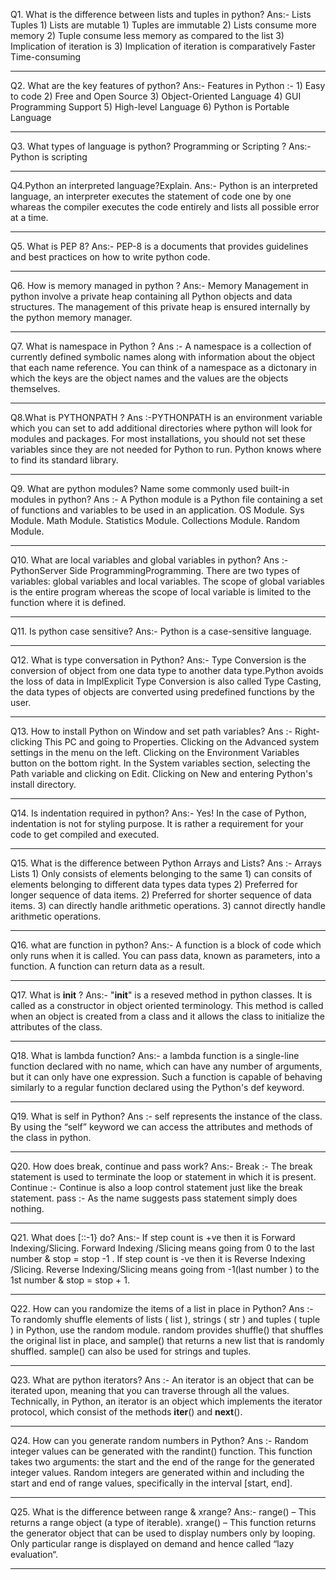 
Q1. What is the difference between lists and tuples in python?
Ans:-        Lists                                        Tuples
      1) Lists are mutable                            1) Tuples are immutable
      2) Lists consume more memory                    2) Tuple consume less memory as compared to the list
      3) Implication of iteration is                  3) Implication of iteration is comparatively Faster
         Time-consuming

-------------------------------------------------------------------

Q2. What are the key features of python?
Ans:- Features in Python :-
     1) Easy to code
     2) Free and Open Source
     3) Object-Oriented Language
     4) GUI Programming Support
     5) High-level Language
     6) Python is Portable Language

------------------------------------------------------------------

Q3. What types of language is python? Programming or Scripting ?
Ans:- Python is scripting

------------------------------------------------------------------

Q4.Python an interpreted language?Explain.
Ans:- Python is an interpreted language, an interpreter executes the statement of code one by one whareas the compiler executes the code entirely and lists all possible error at a time.

------------------------------------------------------------------

Q5. What is PEP 8?
Ans:- PEP-8 is a documents that provides guidelines and best practices on how to write python code.

------------------------------------------------------------------

Q6. How is memory managed in python ?
Ans:- Memory Management in python involve a private heap containing all Python objects and data structures. The management of this private heap is ensured internally by the python memory manager.

-----------------------------------------------------------------

Q7. What is namespace in Python ?
Ans :- A namespace is a collection of currently defined symbolic names along with information about the object that each name reference. You can think of a namespace as a dictonary in which the keys are the object names and the values are the objects themselves.

----------------------------------------------------------------

Q8.What is PYTHONPATH ?
Ans :-PYTHONPATH is an environment variable which you can set to add additional directories where python will look for modules and packages. For most installations, you should not set these variables since they are not needed for Python to run. Python knows where to find its standard library.

----------------------------------------------------------------

Q9. What are python modules? Name some commonly used built-in modules in python?
Ans :- A Python module is a Python file containing a set of functions and variables to be used in an application. 
     OS Module.
Sys Module.
Math Module.
Statistics Module.
Collections Module.
Random Module.

---------------------------------------------------------------

Q10. What are local variables and global variables in python?
Ans :- PythonServer Side ProgrammingProgramming. There are two types of variables: global variables and local variables. The scope of global variables is the entire program whereas the scope of local variable is limited to the function where it is defined.

--------------------------------------------------------------

Q11. Is python case sensitive?
Ans:- Python is a case-sensitive language.

---------------------------------------------------------------

Q12. What is type conversation in Python?
Ans:- Type Conversion is the conversion of object from one data type to another data type.Python avoids the loss of data in ImplExplicit Type Conversion is also called Type Casting, the data types of objects are converted using predefined functions by the user.

---------------------------------------------------------------

Q13. How to install Python on Window and set path variables?
Ans :- 
Right-clicking This PC and going to Properties.
Clicking on the Advanced system settings in the menu on the left.
Clicking on the Environment Variables button o​n the bottom right.
In the System variables section, selecting the Path variable and clicking on Edit. 
Clicking on New and entering Python's install directory.

-----------------------------------------------------------------

Q14. Is indentation required in python?
Ans:- Yes! In the case of Python, indentation is not for styling purpose. It is rather a requirement for your code to get compiled and executed.

-----------------------------------------------------------------

Q15. What is the difference between Python Arrays and Lists?
Ans :-             Arrays                                                Lists
      1) Only consists of elements belonging to the same            1) can consits of elements belonging to different data types
         data types
      2) Preferred for longer sequence of data items.               2) Preferred for shorter sequence of data items.
      3) can directly handle arithmetic operations.                 3) cannot directly handle arithmetic operations.

------------------------------------------------------------------

Q16. what are function in python?
Ans:- A function is a block of code which only runs when it is called. You can pass data, known as parameters, into a function. A function can return data as a result.

------------------------------------------------------------------

Q17. What is __init__ ?
Ans:- "__init__" is a reseved method in python classes. It is called as a constructor in object oriented terminology. This method is called when an object is created from a class and it allows the class to initialize the attributes of the class.

------------------------------------------------------------------

Q18. What is lambda function?
Ans:- a lambda function is a single-line function declared with no name, which can have any number of arguments, but it can only have one expression. Such a function is capable of behaving similarly to a regular function declared using the Python's def keyword.

------------------------------------------------------------------

Q19. What is self in Python?
Ans :- self represents the instance of the class. By using the “self” keyword we can access the attributes and methods of the class in python.

-----------------------------------------------------------------

Q20. How does break, continue and pass work?
Ans:- Break :- The break statement is used to terminate the loop or statement in which it is present.
 Continue :- Continue is also a loop control statement just like the break statement.
 pass :- As the name suggests pass statement simply does nothing.

-----------------------------------------------------------------

Q21. What does [::-1} do?
Ans:- If step count is +ve then it is Forward Indexing/Slicing. Forward Indexing /Slicing means going from 0 to the last number & stop = stop -1 .
If step count is -ve then it is Reverse Indexing /Slicing. Reverse Indexing/Slicing means going from -1(last number ) to the 1st number & stop = stop + 1.

----------------------------------------------------------------

Q22.  How can you randomize the items of a list in place in Python?
Ans :- To randomly shuffle elements of lists ( list ), strings ( str ) and tuples ( tuple ) in Python, use the random module. random provides shuffle() that shuffles the original list in place, and sample() that returns a new list that is randomly shuffled. sample() can also be used for strings and tuples.

----------------------------------------------------------------

Q23. What are python iterators?
Ans :- An iterator is an object that can be iterated upon, meaning that you can traverse through all the values. Technically, in Python, an iterator is an object which implements the iterator protocol, which consist of the methods __iter__() and __next__().

--------------------------------------------------------------

Q24. How can you generate random numbers in Python?
Ans :- Random integer values can be generated with the randint() function. This function takes two arguments: the start and the end of the range for the generated integer values. Random integers are generated within and including the start and end of range values, specifically in the interval [start, end].

------------------------------------------------------------

Q25. What is the difference between range & xrange?
Ans:- range() – This returns a range object (a type of iterable).
xrange() – This function returns the generator object that can be used to display numbers only by looping. Only particular range is displayed on demand and hence called “lazy evaluation“.

--------------------------------------------------------------

